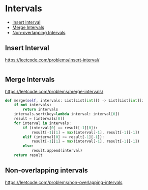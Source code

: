 # Intervals

+ [Insert Interval](#insert-interval)
+ [Merge Intervals](#merge-intervals)
+ [Non-overlapping Intervals](#non-overlapping-intervals)

## Insert Interval

https://leetcode.com/problems/insert-interval/

```python

```

## Merge Intervals

https://leetcode.com/problems/merge-intervals/

```python
def merge(self, intervals: List[List[int]]) -> List[List[int]]:
    if not intervals:
        return intervals
    intervals.sort(key=lambda interval: interval[0])
    result = [intervals[0]]
    for interval in intervals:
        if (interval[0] == result[-1][0]):
            result[-1][1] = max(interval[-1], result[-1][-1])
        elif (interval[0] <= result[-1][-1]):
            result[-1][1] = max(interval[-1], result[-1][-1])
        else:
            result.append(interval)
    return result

```

## Non-overlapping intervals

https://leetcode.com/problems/non-overlapping-intervals

```python

```
